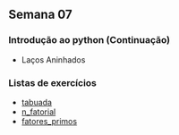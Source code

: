 ## Semana 07

### Introdução ao python (Continuação)
* Laços Aninhados
	
### Listas de exercícios
* [tabuada](exercicios/tabuada.py)
* [n_fatorial](exercicios/n_fatorial.py)
* [fatores_primos](exercicios/fatores_primos.py)